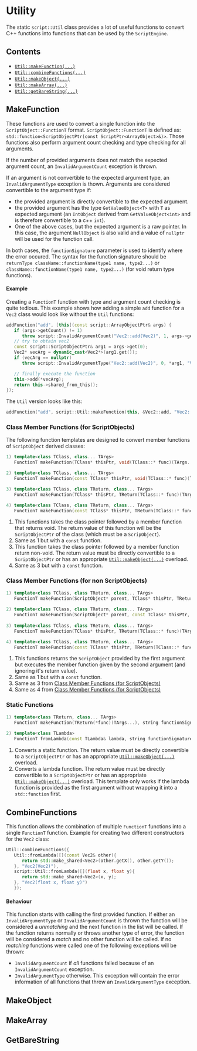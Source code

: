 # Utility

The static `script::Util` class provides a lot of useful functions to convert C++ functions into functions that can be used by the `ScriptEngine`.

## Contents

* [`Util::makeFunction(...)`](#makefunction)
* [`Util::combineFunctions(...)`](#combinefunctions)
* [`Util::makeObject(...)`](#makeobject)
* [`Util::makeArray(...)`](#makearray)
* [`Util::getBareString(...)`](getbarestring)

## MakeFunction

These functions are used to convert a single function into the `ScriptObject::FunctionT` format. `ScriptObject::FunctionT` is defined as: `std::function<ScriptObjectPtr(const ScriptPtr<ArrayObject>&)>`. Those functions also perform argument count checking and type checking for all arguments.

If the number of provided arguments does not match the expected argument count, an `InvalidArgumentCount` exception is thrown.

If an argument is not convertible to the expected argument type, an `InvalidArgumentType` exception is thown. Arguments are considered convertible to the argument type if:
* the provided argument is directly convertible to the expected argument.
* the provided argument has the type `GetValueObject<T>` with `T` as expected argument (an `IntObject` derived from `GetValueObject<int>` and is therefore convertible to a c++ `int`).
* One of the above cases, but the expected argument is a raw pointer. In this case, the argument `NullObject` is also valid and a value of `nullptr` will be used for the function call.
 
In both cases, the `functionSignature` parameter is used to identify where the error occured. The syntax for the function signature should be `returnType className::functionName(type1 name, type2...)` or `className::functionName(type1 name, type2...)` (for void return type functions).

#### Example
Creating a `FunctionT` function with type and argument count checking is quite tedious. This example shows how adding a simple `add` function for a `Vec2` class would look like without the `Util` functions:

```c++
addFunction("add", [this](const script::ArrayObjectPtr& args) {
   if (args->getCount() != 1)
      throw script::InvalidArgumentCount("Vec2::add(Vec2)", 1, args->getCount());
   // try to obtain vec2
   const script::ScriptObjectPtr& arg1 = args->get(0);
   Vec2* vecArg = dynamic_cast<Vec2*>(arg1.get());
   if (vecArg == nullptr)
      throw script::InvalidArgumentType("Vec2::add(Vec2)", 0, *arg1, "Vec2");

   // finally execute the function
   this->add(*vecArg);
   return this->shared_from_this();
});
```

The `Util` version looks like this:
```c++
addFunction("add", script::Util::makeFunction(this, &Vec2::add, "Vec2::add(Vec2)"));
```

### Class Member Functions (for ScriptObjects)
The following function templates are designed to convert member functions of `ScriptObject` derived classes:

```c++
1) template<class TClass, class... TArgs>
   FunctionT makeFunction(TClass* thisPtr, void(TClass::* func)(TArgs...), string functionSignature);

2) template<class TClass, class... TArgs>
   FunctionT makeFunction(const TClass* thisPtr, void(TClass::* func)(TArgs...) const, string functionSignature);

3) template<class TClass, class TReturn, class... TArgs>
   FunctionT makeFunction(TClass* thisPtr, TReturn(TClass::* func)(TArgs...), string functionSignature);

4) template<class TClass, class TReturn, class... TArgs>
   FunctionT makeFunction(const TClass* thisPtr, TReturn(TClass::* func)(TArgs...) const, string functionSignature);
```

1) This functions takes the class pointer followed by a member function that returns void. The return value of this function will be the `ScriptObjectPtr` of the class (which must be a `ScripObject`).
2) Same as 1 but with a `const` function.
3) This function takes the class pointer followed by a member function return non-void. The return value must be directly convertible to a `ScriptObjectPtr` or has an appropriate [`Util::makeObject(...)`](#makeobject) overload.
4) Same as 3 but with a `const` function.

### Class Member Functions (for non ScriptObjects)

```c++
1) template<class TClass, class TReturn, class... TArgs>
   FunctionT makeFunction(ScriptObject* parent, TClass* thisPtr, TReturn(TClass::* func)(TArgs...), string functionSignature);
   
2) template<class TClass, class TReturn, class... TArgs>
   FunctionT makeFunction(ScriptObject* parent, const TClass* thisPtr, TReturn(TClass::* func)(TArgs...) const, string functionSignature);
   
3) template<class TClass, class TReturn, class... TArgs>
   FunctionT makeFunction(TClass* thisPtr, TReturn(TClass::* func)(TArgs...), string functionSignature);

4) template<class TClass, class TReturn, class... TArgs>
   FunctionT makeFunction(const TClass* thisPtr, TReturn(TClass::* func)(TArgs...) const, string functionSignature);
```

1) This functions returns the `ScriptObject` provided by the first argument but executes the member function given by the second argument (and ignoring it's return value).
2) Same as 1 but with a `const` function.
3) Same as 3 from [Class Member Functions (for ScriptObjects)](#class-member-functions-for-scriptobjects)
4) Same as 4 from [Class Member Functions (for ScriptObjects)](#class-member-functions-for-scriptobjects)

### Static Functions

```c++
1) template<class TReturn, class... TArgs>
   FunctionT makeFunction(TReturn(*func)(TArgs...), string functionSignature);
   
2) template<class TLambda>
   FunctionT fromLambda(const TLambda& lambda, string functionSignature);
```

1) Converts a static function. The return value must be directly convertible to a `ScriptObjectPtr` or has an appropriate [`Util::makeObject(...)`](#makeobject) overload.
2) Converts a lambda function. The return value must be directly convertible to a `ScriptObjectPtr` or has an appropriate [`Util::makeObject(...)`](#makeobject) overload. This template only works if the lambda function is provided as the first argument without wrapping it into a `std::function` first.

## CombineFunctions

This function allows the combination of multiple `FunctionT` functions into a single `FunctionT` function. Example for creating two different constructors for the `Vec2` class:

```c++
Util::combineFunctions({
   Util::fromLambda([](const Vec2& other){
      return std::make_shared<Vec2>(other.getX(), other.getY());
   }, "Vec2(Vec2)"),
   script::Util::fromLambda([](float x, float y){
      return std::make_shared<Vec2>(x, y);
   }, "Vec2(float x, float y)")
   });
```

#### Behaviour
This function starts with calling the first provided function. If either an `InvalidArgumentType` or `InvalidArgumentCount` is thrown the function will be considered a *unmatching* and the next function in the list will be called. If the function returns normally or throws another type of error, the function will be considered a *match* and no other function will be called. If no *matching* functions were called one of the following exceptions will be thrown:
* `InvalidArgumentCount` if *all* functions failed because of an `InvalidArgumentCount` exception.
* `InvalidArgumentType` otherwise. This exception will contain the error information of all functions that threw an `InvalidArgumentType` exception.

## MakeObject

## MakeArray

## GetBareString
